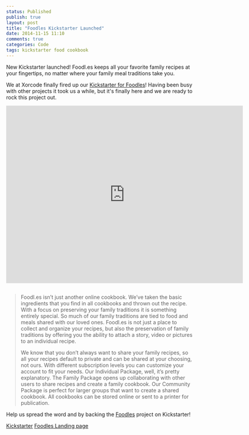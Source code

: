```yaml
---
status: Published
publish: true
layout: post
title: "Foodles Kickstarter Launched"
date: 2014-11-15 11:10
comments: true
categories: Code
tags: kickstarter food cookbook
---
```

New Kickstarter launched! Foodl.es keeps all your favorite family recipes at your fingertips, no matter where your family meal traditions take you.

<!-- more -->

We at Xorcode finally fired up our [Kickstarter for Foodles](http://kck.st/1veSwLo)! Having been busy with other projects it took us a while, but it's finally here and we are ready to rock this project out.

<iframe width="640" height="480" src="https://www.kickstarter.com/projects/torgny/foodles-your-heirloom-recipes-everywhere/widget/video.html" frameborder="0" scrolling="no" style="margin-bottom:15px;"> </iframe>

> Foodl.es isn’t just another online cookbook. We’ve taken the basic ingredients that you find in all cookbooks and thrown out the recipe. With a focus on preserving your family traditions it is something entirely special. So much of our family traditions are tied to food and meals shared with our loved ones. Foodl.es is not just a place to collect and organize your recipes, but also the preservation of family traditions by offering you the ability to attach a story, video or pictures to an individual recipe.
> 
> We know that you don’t always want to share your family recipes, so all your recipes default to private and can be shared at your choosing, not ours. With different subscription levels you can customize your account to fit your needs. Our Individual Package, well, it’s pretty explanatory. The Family Package opens up collaborating with other users to share recipes and create a family cookbook. Our Community Package is perfect for larger groups that want to create a shared cookbook. All cookbooks can be stored online or sent to a printer for publication.

Help us spread the word and by backing the [Foodles](http://kck.st/1veSwLo) project on Kickstarter!

<a class="button" href="http://kck.st/1veSwLo"><i class="fa fa-heart"></i> Kickstarter</a>
<a class="button" href="http://foodl.es/"><i class="fa fa-bullhorn"></i> Foodles Landing page</a>
